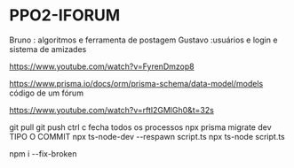 # PPO2-IFORUM
Bruno : algoritmos e ferramenta de postagem Gustavo :usuários e login e sistema de amizades

https://www.youtube.com/watch?v=FyrenDmzop8

https://www.prisma.io/docs/orm/prisma-schema/data-model/models código de um fórum

https://www.youtube.com/watch?v=rftl2GMlGh0&t=32s

git pull 
git push 
ctrl c fecha todos os processos 
npx prisma migrate dev  TIPO O COMMIT
npx ts-node-dev --respawn script.ts 
npx ts-node script.ts

 npm i --fix-broken

